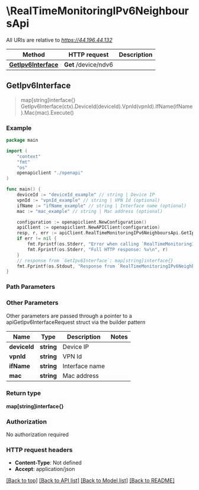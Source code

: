 # \RealTimeMonitoringIPv6NeighboursApi

All URIs are relative to *https://44.196.44.132*

Method | HTTP request | Description
------------- | ------------- | -------------
[**GetIpv6Interface**](RealTimeMonitoringIPv6NeighboursApi.md#GetIpv6Interface) | **Get** /device/ndv6 | 



## GetIpv6Interface

> map[string]interface{} GetIpv6Interface(ctx).DeviceId(deviceId).VpnId(vpnId).IfName(ifName).Mac(mac).Execute()





### Example

```go
package main

import (
    "context"
    "fmt"
    "os"
    openapiclient "./openapi"
)

func main() {
    deviceId := "deviceId_example" // string | Device IP
    vpnId := "vpnId_example" // string | VPN Id (optional)
    ifName := "ifName_example" // string | Interface name (optional)
    mac := "mac_example" // string | Mac address (optional)

    configuration := openapiclient.NewConfiguration()
    apiClient := openapiclient.NewAPIClient(configuration)
    resp, r, err := apiClient.RealTimeMonitoringIPv6NeighboursApi.GetIpv6Interface(context.Background()).DeviceId(deviceId).VpnId(vpnId).IfName(ifName).Mac(mac).Execute()
    if err != nil {
        fmt.Fprintf(os.Stderr, "Error when calling `RealTimeMonitoringIPv6NeighboursApi.GetIpv6Interface``: %v\n", err)
        fmt.Fprintf(os.Stderr, "Full HTTP response: %v\n", r)
    }
    // response from `GetIpv6Interface`: map[string]interface{}
    fmt.Fprintf(os.Stdout, "Response from `RealTimeMonitoringIPv6NeighboursApi.GetIpv6Interface`: %v\n", resp)
}
```

### Path Parameters



### Other Parameters

Other parameters are passed through a pointer to a apiGetIpv6InterfaceRequest struct via the builder pattern


Name | Type | Description  | Notes
------------- | ------------- | ------------- | -------------
 **deviceId** | **string** | Device IP | 
 **vpnId** | **string** | VPN Id | 
 **ifName** | **string** | Interface name | 
 **mac** | **string** | Mac address | 

### Return type

**map[string]interface{}**

### Authorization

No authorization required

### HTTP request headers

- **Content-Type**: Not defined
- **Accept**: application/json

[[Back to top]](#) [[Back to API list]](../README.md#documentation-for-api-endpoints)
[[Back to Model list]](../README.md#documentation-for-models)
[[Back to README]](../README.md)

